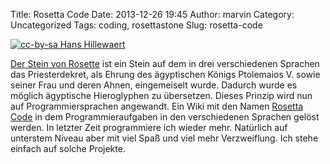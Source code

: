 Title: Rosetta Code
Date: 2013-12-26 19:45
Author: marvin
Category: Uncategorized
Tags: coding, rosettastone
Slug: rosetta-code

[![cc-by-sa Hans Hillewaert]({filename}/images/875px-Rosetta_Stone.jpg)](https://commons.wikimedia.org/wiki/File:Rosetta_Stone.JPG)

[Der Stein von Rosette](https://de.wikipedia.org/wiki/Stein_von_Rosette)
ist ein Stein auf dem in drei verschiedenen Sprachen das Priesterdekret,
als Ehrung des ägyptischen Königs Ptolemaios V. sowie seiner Frau und
deren Ahnen, eingemeiselt wurde. Dadurch wurde es möglich ägyptische
Hieroglyphen zu übersetzen. Dieses Prinzip wird nun auf
Programmiersprachen angewandt. Ein Wiki mit den Namen [Rosetta
Code](http://rosettacode.org/wiki/Rosetta_Code) in dem
Programmieraufgaben in den verschiedenen Sprachen gelöst werden. In
letzter Zeit programmiere ich wieder mehr. Natürlich auf unterstem
Niveau aber mit viel Spaß und viel mehr Verzweiflung. Ich stehe einfach
auf solche Projekte.

